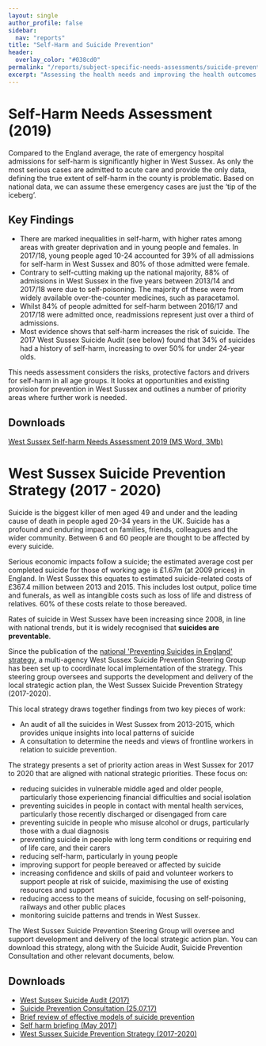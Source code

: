 ```yaml
---
layout: single
author_profile: false
sidebar:
  nav: "reports"
title: "Self-Harm and Suicide Prevention"
header:
  overlay_color: "#038cd0"
permalink: "/reports/subject-specific-needs-assessments/suicide-prevention/"
excerpt: "Assessing the health needs and improving the health outcomes of those who self-harm or consider suicide in West Sussex."
---
```


# Self-Harm Needs Assessment (2019)

Compared to the England average, the rate of emergency hospital admissions for self-harm is significantly higher in West Sussex. As only the most serious cases are admitted to acute care and provide the only data, defining the true extent of self-harm in the county is problematic. Based on national data, we can assume these emergency cases are just the ‘tip of the iceberg’. 

## Key Findings 

+ There are marked inequalities in self-harm, with higher rates among areas with greater deprivation and in young people and females. In 2017/18, young people aged 10-24 accounted for 39% of all admissions for self-harm in West Sussex and 80% of those admitted were female. 
+ Contrary to self-cutting making up the national majority, 88% of admissions in West Sussex in the five years between 2013/14 and 2017/18 were due to self-poisoning. The majority of these were from widely available over-the-counter medicines, such as paracetamol. 
+ Whilst 84% of people admitted for self-harm between 2016/17 and 2017/18 were admitted once, readmissions represent just over a third of admissions. 
 + Most evidence shows that self-harm increases the risk of suicide.  The 2017 West Sussex Suicide Audit (see below) found that 34% of suicides had a history of self-harm, increasing to over 50% for under 24-year olds.

This needs assessment considers the risks, protective factors and drivers for self-harm in all age groups. It looks at opportunities and existing provision for prevention in West Sussex and outlines a number of priority areas where further work is needed.

## Downloads

[West Sussex Self-harm Needs Assessment 2019 (MS Word, 3Mb)](/assets/living-well/West-Sussex-Self-Harm-Needs-Assessment-2019.docx)



# West Sussex Suicide Prevention Strategy (2017 - 2020)

Suicide is the biggest killer of men aged 49 and under and the leading cause of death in people aged 20–34 years in the UK. Suicide has a profound and enduring impact on families, friends, colleagues and the wider community. Between 6 and 60 people are thought to be affected by every suicide. 

Serious economic impacts follow a suicide; the estimated average cost per completed suicide for those of working age is £1.67m (at 2009 prices) in England. In West Sussex this equates to estimated suicide-related costs of £367.4 million between 2013 and 2015. This includes lost output, police time and funerals, as well as intangible costs such as loss of life and distress of relatives. 60% of these costs relate to those bereaved.

Rates of suicide in West Sussex have been increasing since 2008, in line with national trends, but it is widely recognised that **suicides are preventable**. 

Since the publication of the [national 'Preventing Suicides in England' strategy](https://www.gov.uk/government/publications/suicide-prevention-strategy-for-england), a multi-agency West Sussex Suicide Prevention Steering Group has been set up to coordinate local implementation of the strategy. This steering group oversees and supports the development and delivery of the local strategic action plan, the West Sussex Suicide Prevention Strategy (2017-2020). 

This local strategy draws together findings from two key pieces of work: 

+ An audit of all the suicides in West Sussex from 2013-2015, which provides unique insights into local patterns of suicide 
+ A consultation to determine the needs and views of frontline workers in relation to suicide prevention.

The strategy presents a set of priority action areas in West Sussex for 2017 to 2020 that are aligned with national strategic priorities. These focus on:

+ reducing suicides in vulnerable middle aged and older people, particularly those experiencing financial difficulties and social isolation
+ preventing suicides in people in contact with mental health services, particularly those recently discharged or disengaged from care
+ preventing suicide in people who misuse alcohol or drugs, particularly those with a dual diagnosis
+ preventing suicide in people with long term conditions or requiring end of life care, and their carers
+ reducing self-harm, particularly in young people
+ improving support for people bereaved or affected by suicide
+ increasing confidence and skills of paid and volunteer workers to support people at risk of suicide, maximising the use of existing resources and support
+ reducing access to the means of suicide, focusing on self-poisoning, railways and other public places
+ monitoring suicide patterns and trends in West Sussex.

The West Sussex Suicide Prevention Steering Group will oversee and support development and delivery of the local strategic action plan. You can download this strategy, along with the Suicide Audit, Suicide Prevention Consultation and other relevant documents, below.

## Downloads 

+ [West Sussex Suicide Audit (2017)](/assets/core/West-Sussex-Suicide-Audit-2017.pdf)
+ [Suicide Prevention Consultation (25.07.17)](/assets/core/Suicide-prevention-consultation-Final-25.07.17.pdf)
+ [Brief review of effective models of suicide prevention](/assets/core/Brief-review-of-effective-models-of-suicide-prevention.pdf)
+ [Self harm briefing (May 2017)](/assets/core/Briefing-Self-Harm-May-2017.pdf)
+ [West Sussex Suicide Prevention Strategy (2017-2020)](/assets/core/Suicide-Prevention-Strategy-2017-2020.pdf)
